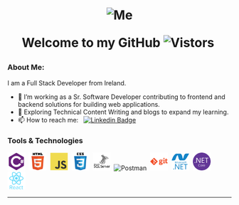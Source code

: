 
<h1 align=center>
  <p><img src="https://avatars.githubusercontent.com/u/5538058?s=400&u=ede746334d5a3b32fddc134797e1c7ccc9d4e5b1&v=4" title="Me" alt="Me" width="150" height="150"/></p>
  <p>Welcome to my GitHub  <img src="https://visitor-badge.laobi.icu/badge?page_id=PhilipMurray" title="Vistors" alt="Vistors" />&nbsp;</p>
</h1>

### About Me: 

I am a Full Stack Developer from Ireland.

- 🔭 I’m working as a Sr. Software Developer contributing to frontend and backend solutions for building web applications.
- 🌱 Exploring Technical Content Writing and blogs to expand my learning.
- 📫 How to reach me: &nbsp; [![Linkedin Badge](https://img.shields.io/badge/-Philip%20Murray-blue?style=flat&logo=Linkedin&logoColor=white)][1]

### Tools & Technologies
<img src="https://github.com/devicons/devicon/blob/master/icons/csharp/csharp-plain.svg" title="CSharp" alt="CSharp" width="40" height="40"/>&nbsp;
<img src="https://github.com/devicons/devicon/blob/master/icons/html5/html5-original-wordmark.svg" title="html5" alt="html5" width="40" height="40"/>&nbsp;
<img src="https://github.com/devicons/devicon/blob/master/icons/javascript/javascript-original.svg" title="JavaScript" alt="JavaScript" width="40" height="40"/>&nbsp;
<img src="https://github.com/devicons/devicon/blob/master/icons/css3/css3-original-wordmark.svg" title="CSS3" alt="CSS3" width="40" height="40"/>&nbsp;
<img src="https://github.com/devicons/devicon/blob/master/icons/microsoftsqlserver/microsoftsqlserver-plain-wordmark.svg" title="Microsoft-SQL-Server" alt="Microsoft-SQL-Server" width="40" height="40"/>&nbsp;
<img src="https://www.vectorlogo.zone/logos/getpostman/getpostman-icon.svg" title="Postman"  alt="Postman" width="40" height="40"/>&nbsp;
<img src="https://github.com/devicons/devicon/blob/master/icons/git/git-plain-wordmark.svg" title="Git" alt="Git" width="40" height="40"/>&nbsp;
<img src="https://github.com/devicons/devicon/blob/master/icons/dot-net/dot-net-plain-wordmark.svg" title=".NET" alt=".NET" width="40" height="40"/>&nbsp;
<img src="https://github.com/devicons/devicon/blob/master/icons/dotnetcore/dotnetcore-original.svg" title="NET%20Core" alt="NET%20Core" width="40" height="40"/>&nbsp;
<img src="https://github.com/devicons/devicon/blob/master/icons/react/react-original-wordmark.svg" title="React" alt="React" width="40" height="40"/>&nbsp;

---
<!---Links:-->
[1]: https://www.linkedin.com/in/philipsmurray/
